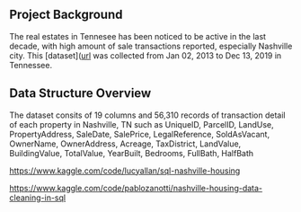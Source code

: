 ## Project Background

The real estates in Tennesee has been noticed to be active in the last decade, with high amount of sale transactions reported, especially Nashville city. This [dataset]([url](https://www.kaggle.com/datasets/swsw1717/nashville-housing-sql-project?select=Nashville+Housing.csv.) was collected from Jan 02, 2013 to Dec 13, 2019 in Tennessee. 




## Data Structure Overview
The dataset consits of 19 columns and 56,310 records of transaction detail of each property in Nashville, TN such as UniqueID, ParcelID, LandUse, PropertyAddress, SaleDate, SalePrice, LegalReference, SoldAsVacant, OwnerName, OwnerAddress, Acreage, TaxDistrict, LandValue, BuildingValue, TotalValue, YearBuilt, Bedrooms, FullBath, HalfBath

https://www.kaggle.com/code/lucyallan/sql-nashville-housing

https://www.kaggle.com/code/pablozanotti/nashville-housing-data-cleaning-in-sql
